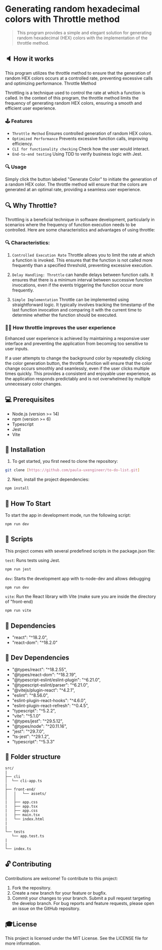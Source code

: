 # Generating random hexadecimal colors with Throttle method
>This program provides a simple and elegant solution for generating random hexadecimal (HEX) colors with the implementation of the throttle method.

## :speaker: How it works

This program utilizes the throttle method to ensure that the generation of random HEX colors occurs at a controlled rate, preventing excessive calls and optimizing performance.
Throttle Method

Throttling is a technique used to control the rate at which a function is called. In the context of this program, the throttle method limits the frequency of generating random HEX colors, ensuring a smooth and efficient user experience.

### 🕹 Features

* ```Throttle Method``` Ensures controlled generation of random HEX colors.
* ```Optimized Performance``` Prevents excessive function calls, improving efficiency.
* ```CLI for functionality checking``` Check how the user would interact.
* ```End-to-end testing``` Using TDD to verify business logic with Jest.

### :mag: Usage

Simply click the button labeled "Generate Color" to initiate the generation of a random HEX color. The throttle method will ensure that the colors are generated at an optimal rate, providing a seamless user experience.

## :mag: Why Throttle?

Throttling is a beneficial technique in software development, particularly in scenarios where the frequency of function execution needs to be controlled. Here are some characteristics and advantages of using throttle:

### :mag: Characteristics:

1. ```Controlled Execution Rate``` Throttle allows you to limit the rate at which a function is invoked. This ensures that the function is not called more frequently than a specified threshold, preventing excessive execution.

2. ```Delay Handling: Throttle``` can handle delays between function calls. It ensures that there is a minimum interval between successive function invocations, even if the events triggering the function occur more frequently.

3. ```Simple Implementation``` Throttle can be implemented using straightforward logic. It typically involves tracking the timestamp of the last function invocation and comparing it with the current time to determine whether the function should be executed.

### :ok_woman: How throttle improves the user experience
Enhanced user experience is achieved by maintaining a responsive user interface and preventing the application from becoming too sensitive to user inputs.

If a user attempts to change the background color by repeatedly clicking the color generation button, the throttle function will ensure that the color change occurs smoothly and seamlessly, even if the user clicks multiple times quickly. This provides a consistent and enjoyable user experience, as the application responds predictably and is not overwhelmed by multiple unnecessary color changes.

## :computer: Prerequisites

- Node.js (version >= 14)
- npm (version >= 6)
- Typescript
- Jest
- Vite

## :floppy_disk: Installation

1. To get started, you first need to clone the repository:

```bash
git clone [https://github.com/paula-uxengineer/to-do-list.git]
```

2. Next, install the project dependencies:

```bash
npm install
```

## :checkered_flag: How To Start

To start the app in development mode, run the following script:

```bash
npm run dev
```

## :space_invader: Scripts
This project comes with several predefined scripts in the package.json file:

```test```: Runs tests using Jest.

```bash
npm run jest
```

```dev```: Starts the development app with ts-node-dev and allows debugging

```bash
npm run dev
```

```vite```: Run the React library with Vite (make sure you are inside the directory of "front-end)

```bash
npm run vite
```

## :wrench: Dependencies 

- "react": "^18.2.0",
- "react-dom": "^18.2.0"

## :hammer: Dev Dependencies 

- "@types/react": "^18.2.55",
- "@types/react-dom": "^18.2.19",
- "@typescript-eslint/eslint-plugin": "^6.21.0",
- "@typescript-eslint/parser": "^6.21.0",
- "@vitejs/plugin-react": "^4.2.1",
- "eslint": "^8.56.0",
- "eslint-plugin-react-hooks": "^4.6.0",
- "eslint-plugin-react-refresh": "^0.4.5",
- "typescript": "^5.2.2",
- "vite": "^5.1.0"
- "@types/jest": "^29.5.12",
- "@types/node": "^20.11.16",
- "jest": "^29.7.0",
- "ts-jest": "^29.1.2",
- "typescript": "^5.3.3"

## :file_folder: Folder structure
 
```
src/
|
├── cli
│  └── cli-app.ts
|
├── front-end/
│   │   └── assets/
│   │   
|   ├── app.css
|   ├── app.tsx
|   ├── app.css
|   ├── main.tsx
|   └── index.html
|
|
└── tests
   └── app.test.ts
|
|
└── index.ts

```


## :unlock: Contributing

Contributions are welcome! To contribute to this project:

1. Fork the repository.
2. Create a new branch for your feature or bugfix.
3. Commit your changes to your branch.
Submit a pull request targeting the develop branch.
For bug reports and feature requests, please open an issue on the GitHub repository.

## :mortar_board:License
This project is licensed under the MIT License. See the LICENSE file for more information.
